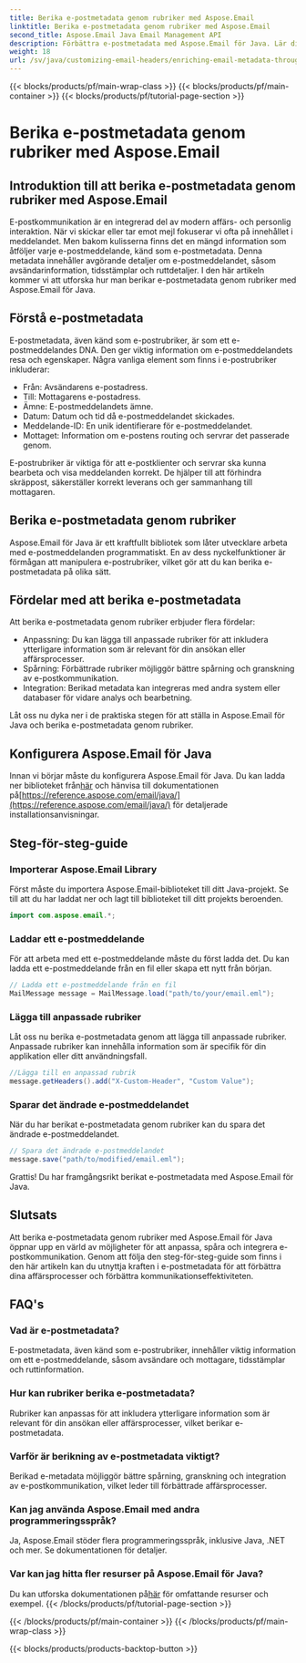 ```yaml
---
title: Berika e-postmetadata genom rubriker med Aspose.Email
linktitle: Berika e-postmetadata genom rubriker med Aspose.Email
second_title: Aspose.Email Java Email Management API
description: Förbättra e-postmetadata med Aspose.Email för Java. Lär dig hur du berikar e-postrubriker för förbättrad spårning och anpassning med Aspose.Email.
weight: 18
url: /sv/java/customizing-email-headers/enriching-email-metadata-through-headers/
---
```


{{< blocks/products/pf/main-wrap-class >}}
{{< blocks/products/pf/main-container >}}
{{< blocks/products/pf/tutorial-page-section >}}

# Berika e-postmetadata genom rubriker med Aspose.Email


## Introduktion till att berika e-postmetadata genom rubriker med Aspose.Email

E-postkommunikation är en integrerad del av modern affärs- och personlig interaktion. När vi skickar eller tar emot mejl fokuserar vi ofta på innehållet i meddelandet. Men bakom kulisserna finns det en mängd information som åtföljer varje e-postmeddelande, känd som e-postmetadata. Denna metadata innehåller avgörande detaljer om e-postmeddelandet, såsom avsändarinformation, tidsstämplar och ruttdetaljer. I den här artikeln kommer vi att utforska hur man berikar e-postmetadata genom rubriker med Aspose.Email för Java.

## Förstå e-postmetadata

E-postmetadata, även känd som e-postrubriker, är som ett e-postmeddelandes DNA. Den ger viktig information om e-postmeddelandets resa och egenskaper. Några vanliga element som finns i e-postrubriker inkluderar:

- Från: Avsändarens e-postadress.
- Till: Mottagarens e-postadress.
- Ämne: E-postmeddelandets ämne.
- Datum: Datum och tid då e-postmeddelandet skickades.
- Meddelande-ID: En unik identifierare för e-postmeddelandet.
- Mottaget: Information om e-postens routing och servrar det passerade genom.

E-postrubriker är viktiga för att e-postklienter och servrar ska kunna bearbeta och visa meddelanden korrekt. De hjälper till att förhindra skräppost, säkerställer korrekt leverans och ger sammanhang till mottagaren.

## Berika e-postmetadata genom rubriker

Aspose.Email för Java är ett kraftfullt bibliotek som låter utvecklare arbeta med e-postmeddelanden programmatiskt. En av dess nyckelfunktioner är förmågan att manipulera e-postrubriker, vilket gör att du kan berika e-postmetadata på olika sätt.

## Fördelar med att berika e-postmetadata

Att berika e-postmetadata genom rubriker erbjuder flera fördelar:

- Anpassning: Du kan lägga till anpassade rubriker för att inkludera ytterligare information som är relevant för din ansökan eller affärsprocesser.
- Spårning: Förbättrade rubriker möjliggör bättre spårning och granskning av e-postkommunikation.
- Integration: Berikad metadata kan integreras med andra system eller databaser för vidare analys och bearbetning.

Låt oss nu dyka ner i de praktiska stegen för att ställa in Aspose.Email för Java och berika e-postmetadata genom rubriker.

## Konfigurera Aspose.Email för Java

 Innan vi börjar måste du konfigurera Aspose.Email för Java. Du kan ladda ner biblioteket från[här](https://releases.aspose.com/email/java/) och hänvisa till dokumentationen på[https://reference.aspose.com/email/java/](https://reference.aspose.com/email/java/) för detaljerade installationsanvisningar.

## Steg-för-steg-guide

### Importerar Aspose.Email Library

Först måste du importera Aspose.Email-biblioteket till ditt Java-projekt. Se till att du har laddat ner och lagt till biblioteket till ditt projekts beroenden.

```java
import com.aspose.email.*;
```

### Laddar ett e-postmeddelande

För att arbeta med ett e-postmeddelande måste du först ladda det. Du kan ladda ett e-postmeddelande från en fil eller skapa ett nytt från början.

```java
// Ladda ett e-postmeddelande från en fil
MailMessage message = MailMessage.load("path/to/your/email.eml");
```

### Lägga till anpassade rubriker

Låt oss nu berika e-postmetadata genom att lägga till anpassade rubriker. Anpassade rubriker kan innehålla information som är specifik för din applikation eller ditt användningsfall.

```java
//Lägga till en anpassad rubrik
message.getHeaders().add("X-Custom-Header", "Custom Value");
```

### Sparar det ändrade e-postmeddelandet

När du har berikat e-postmetadata genom rubriker kan du spara det ändrade e-postmeddelandet.

```java
// Spara det ändrade e-postmeddelandet
message.save("path/to/modified/email.eml");
```

Grattis! Du har framgångsrikt berikat e-postmetadata med Aspose.Email för Java.

## Slutsats

Att berika e-postmetadata genom rubriker med Aspose.Email för Java öppnar upp en värld av möjligheter för att anpassa, spåra och integrera e-postkommunikation. Genom att följa den steg-för-steg-guide som finns i den här artikeln kan du utnyttja kraften i e-postmetadata för att förbättra dina affärsprocesser och förbättra kommunikationseffektiviteten.

## FAQ's

### Vad är e-postmetadata?

E-postmetadata, även känd som e-postrubriker, innehåller viktig information om ett e-postmeddelande, såsom avsändare och mottagare, tidsstämplar och ruttinformation.

### Hur kan rubriker berika e-postmetadata?

Rubriker kan anpassas för att inkludera ytterligare information som är relevant för din ansökan eller affärsprocesser, vilket berikar e-postmetadata.

### Varför är berikning av e-postmetadata viktigt?

Berikad e-metadata möjliggör bättre spårning, granskning och integration av e-postkommunikation, vilket leder till förbättrade affärsprocesser.

### Kan jag använda Aspose.Email med andra programmeringsspråk?

Ja, Aspose.Email stöder flera programmeringsspråk, inklusive Java, .NET och mer. Se dokumentationen för detaljer.

### Var kan jag hitta fler resurser på Aspose.Email för Java?

 Du kan utforska dokumentationen på[här](https://reference.aspose.com/email/java/) för omfattande resurser och exempel.
{{< /blocks/products/pf/tutorial-page-section >}}

{{< /blocks/products/pf/main-container >}}
{{< /blocks/products/pf/main-wrap-class >}}

{{< blocks/products/products-backtop-button >}}

